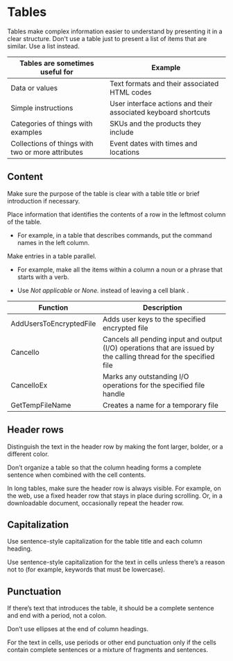 # Tables

Tables make complex information easier to understand by presenting it in a clear structure. Don't use a table
just to present a list of items that are similar. Use a list instead.

|             Tables are sometimes useful for       |                           Example                              |
| ------------------------------------------------- | -------------------------------------------------------------- |
| Data or values                                    | Text formats and their associated HTML codes                   |
| Simple instructions                               | User interface actions and their associated keyboard shortcuts |
| Categories of things with examples                | SKUs and the products they include                             |
| Collections of things with two or more attributes | Event dates with times and locations                           |

## Content

Make sure the purpose of the table is clear with a table title or brief introduction if necessary.

Place information that identifies the contents of a row in the leftmost column of the table.

* For example, in a table that describes commands, put the command names in the left column.

Make entries in a table parallel.

* For example, make all the items within a column a noun or a phrase that starts with a verb.

* Use *Not applicable* or *None.* instead of leaving a cell blank .

| Function                | Description                                                                                                        |
| ----------------------- | ------------------------------------------------------------------------------------------------------------------ |
| AddUsersToEncryptedFile | Adds user keys to the specified encrypted file                                                                     |
| Cancello                | Cancels all pending input and output (I/O) operations that are issued by the calling thread for the specified file |
| CancelloEx              | Marks any outstanding I/O operations for the specified file handle                                                 |
| GetTempFileName         | Creates a name for a temporary file                                                                                |

## Header rows

Distinguish the text in the header row by making the font larger, bolder, or a different color.

Don’t organize a table so that the column heading forms a complete sentence when combined with the cell contents.

In long tables, make sure the header row is always visible. For example, on the web, use a fixed header row that stays in place during scrolling. Or, in a downloadable document, occasionally repeat the header row.

## Capitalization

Use sentence-style capitalization for the table title and each column heading.

Use sentence-style capitalization for the text in cells unless there’s a reason not to (for example, keywords that must be lowercase).

## Punctuation

If there’s text that introduces the table, it should be a complete sentence and end with a period, not a colon.

Don’t use ellipses at the end of column headings.

For the text in cells, use periods or other end punctuation only if the cells contain complete sentences or a mixture of fragments and sentences.
